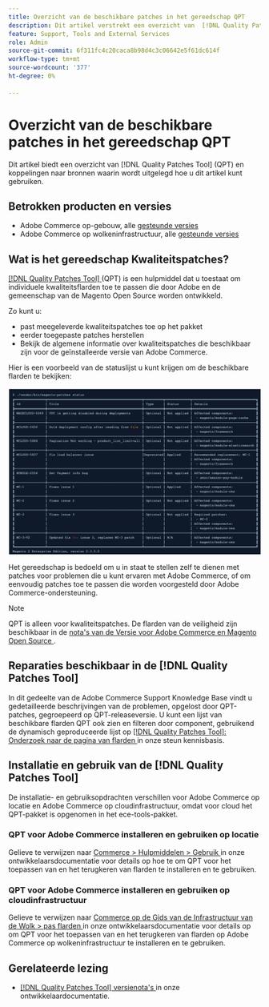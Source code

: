 ```yaml
---
title: Overzicht van de beschikbare patches in het gereedschap QPT
description: Dit artikel verstrekt een overzicht van  [!DNL Quality Patches Tool]  (QPT) en verbindingen aan middelen die verklaren hoe te om het te gebruiken.
feature: Support, Tools and External Services
role: Admin
source-git-commit: 6f311fc4c20caca8b98d4c3c06642e5f61dc614f
workflow-type: tm+mt
source-wordcount: '377'
ht-degree: 0%

---
```


# Overzicht van de beschikbare patches in het gereedschap QPT

Dit artikel biedt een overzicht van [!DNL Quality Patches Tool] (QPT) en koppelingen naar bronnen waarin wordt uitgelegd hoe u dit artikel kunt gebruiken.

## Betrokken producten en versies

* Adobe Commerce op-gebouw, alle [ gesteunde versies ](https://www.adobe.com/content/dam/cc/en/legal/terms/enterprise/pdfs/Adobe-Commerce-Software-Lifecycle-Policy.pdf)
* Adobe Commerce op wolkeninfrastructuur, alle [ gesteunde versies ](https://www.adobe.com/content/dam/cc/en/legal/terms/enterprise/pdfs/Adobe-Commerce-Software-Lifecycle-Policy.pdf)

## Wat is het gereedschap Kwaliteitspatches?

[[!DNL Quality Patches Tool] ](https://github.com/magento/quality-patches) (QPT) is een hulpmiddel dat u toestaat om individuele kwaliteitsflarden toe te passen die door Adobe en de gemeenschap van de Magento Open Source worden ontwikkeld.

Zo kunt u:

* past meegeleverde kwaliteitspatches toe op het pakket
* eerder toegepaste patches herstellen
* Bekijk de algemene informatie over kwaliteitspatches die beschikbaar zijn voor de geïnstalleerde versie van Adobe Commerce.

Hier is een voorbeeld van de statuslijst u kunt krijgen om de beschikbare flarden te bekijken:

![ Magento_patches_list ](/help/assets/tools/status_table.png)

Het gereedschap is bedoeld om u in staat te stellen zelf te dienen met patches voor problemen die u kunt ervaren met Adobe Commerce, of om eenvoudig patches toe te passen die worden voorgesteld door Adobe Commerce-ondersteuning.

>[!NOTE]
>
>QPT is alleen voor kwaliteitspatches. De flarden van de veiligheid zijn beschikbaar in de [ nota&#39;s van de Versie voor Adobe Commerce en Magento Open Source ](https://experienceleague.adobe.com/docs/commerce-operations/release/notes/overview.html).

## Reparaties beschikbaar in de [!DNL Quality Patches Tool]

In dit gedeelte van de Adobe Commerce Support Knowledge Base vindt u gedetailleerde beschrijvingen van de problemen, opgelost door QPT-patches, gegroepeerd op QPT-releaseversie.
U kunt een lijst van beschikbare flarden QPT ook zien en filteren door component, gebruikend de dynamisch geproduceerde lijst op [[!DNL Quality Patches Tool]: Onderzoek naar de pagina van flarden ](https://experienceleague.adobe.com/tools/commerce-quality-patches/index.html) in onze steun kennisbasis.

## Installatie en gebruik van de [!DNL Quality Patches Tool]

De installatie- en gebruiksopdrachten verschillen voor Adobe Commerce op locatie en Adobe Commerce op cloudinfrastructuur, omdat voor cloud het QPT-pakket is opgenomen in het ece-tools-pakket.

### QPT voor Adobe Commerce installeren en gebruiken op locatie

Gelieve te verwijzen naar [ Commerce > Hulpmiddelen > Gebruik ](https://experienceleague.adobe.com/docs/commerce-operations/tools/quality-patches-tool/usage.html) in onze ontwikkelaarsdocumentatie voor details op hoe te om QPT voor het toepassen van en het terugkeren van flarden te installeren en te gebruiken.

### QPT voor Adobe Commerce installeren en gebruiken op cloudinfrastructuur

Gelieve te verwijzen naar [ Commerce op de Gids van de Infrastructuur van de Wolk > pas flarden ](https://experienceleague.adobe.com/docs/commerce-cloud-service/user-guide/develop/upgrade/apply-patches.html) in onze ontwikkelaarsdocumentatie voor details op om QPT voor het toepassen van en het terugkeren van flarden op Adobe Commerce op wolkeninfrastructuur te installeren en te gebruiken.

## Gerelateerde lezing

* [[!DNL Quality Patches Tool]  versienota&#39;s ](https://experienceleague.adobe.com/docs/commerce-operations/tools/quality-patches-tool/release-notes.html) in onze ontwikkelaardocumentatie.
